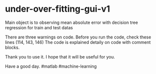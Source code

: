 # under-over-fitting-gui-v1
Main object is to observing mean absolute error with decision tree regression for train and test datas

There are three warnings on code. Before you run the code, check these lines (114, 143, 146)
The code is explained detaily on code with comment blocks.

Thank you to use it. I hope that it will be useful for you.

Have a good day.
#matlab #machine-learning
